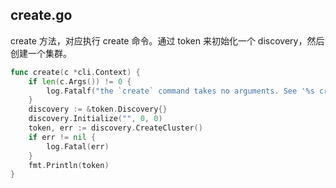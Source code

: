 ## create.go

create 方法，对应执行 create 命令。通过 token 来初始化一个 discovery，然后创建一个集群。

```go
func create(c *cli.Context) {
	if len(c.Args()) != 0 {
		log.Fatalf("the `create` command takes no arguments. See '%s create --help'.", c.App.Name)
	}
	discovery := &token.Discovery{}
	discovery.Initialize("", 0, 0)
	token, err := discovery.CreateCluster()
	if err != nil {
		log.Fatal(err)
	}
	fmt.Println(token)
}
```

